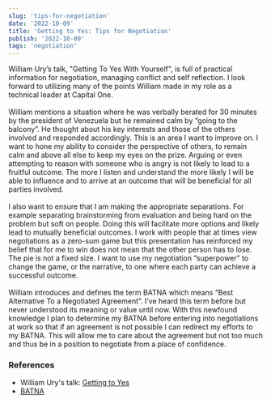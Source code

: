 ```yaml
---
slug: 'tips-for-negotiation'
date: '2022-10-09'
title: 'Getting to Yes: Tips for Negotiation'
publish: '2022-10-09'
tags: 'negotiation'
---
```


William Ury’s talk, "Getting To Yes With Yourself", is full of practical information for negotiation, managing conflict and self reflection. I look forward to utilizing many of the points William made in my role as a technical leader at Capital One.
<br/>
<br/>
William mentions a situation where he was verbally berated for 30 minutes by the president of Venezuela but he remained calm by “going to the balcony”. He thought about his key interests and those of the others involved and responded accordingly. This is an area I want to improve on. I want to hone my ability to consider the perspective of others, to remain calm and above all else to keep my eyes on the prize. Arguing or even attempting to reason with someone who is angry is not likely to lead to a fruitful outcome. The more I listen and understand the more likely I will be able to influence and to arrive at an outcome that will be beneficial for all parties involved.
<br/>
<br/>
I also want to ensure that I am making the appropriate separations. For example separating brainstorming from evaluation and being hard on the problem but soft on people. Doing this will facilitate more options and likely lead to mutually beneficial outcomes. I work with people that at times view negotiations as a zero-sum game but this presentation has reinforced my belief that for me to win does not mean that the other person has to lose. The pie is not a fixed size. I want to use my negotiation “superpower” to change the game, or the narrative, to one where each party can achieve a successful outcome.
<br/>
<br/>
William introduces and defines the term BATNA which means “Best Alternative To a Negotiated Agreement”. I’ve heard this term before but never understood its meaning or value until now. With this newfound knowledge I plan to determine my BATNA before entering into negotiations at work so that if an agreement is not possible I can redirect my efforts to my BATNA. This will allow me to care about the agreement but not too much and thus be in a position to negotiate from a place of confidence.

### References

-  William Ury's talk: [Getting to Yes](https://www.youtube.com/watch?v=-c-SUdBoD6M)
-  [BATNA](https://en.wikipedia.org/wiki/Best_alternative_to_a_negotiated_agreement)
